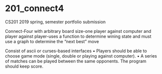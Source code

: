 # 201_connect4
CS201 2019 spring, semester portfolio submission

Connect-Four with arbitrary board size-one player against computer and player against
player-uses a function to determine wining state and must use a graph to determine the
“next best” move

Consist of ascii or curses-based interfaces
• Players should be able to choose game mode (single, double or playing against
computer).
• A series of matches can be played between the same opponents. The program should
keep score.
